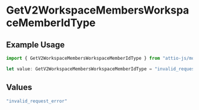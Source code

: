 # GetV2WorkspaceMembersWorkspaceMemberIdType

## Example Usage

```typescript
import { GetV2WorkspaceMembersWorkspaceMemberIdType } from "attio-js/models/errors";

let value: GetV2WorkspaceMembersWorkspaceMemberIdType = "invalid_request_error";
```

## Values

```typescript
"invalid_request_error"
```